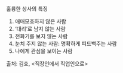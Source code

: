 훌륭한 상사의 특징

1. 애매모호하지 않은 사람
2. ‘대리’로 남지 않는 사람
3. 전화기를 보지 않는 사람
4. 눈치 주지 않는 사람: 명확하게 피드백주는 사람
5. 나에게 관심을 보이는 사람

출처: 김호, <직장인에서 직업인으로>